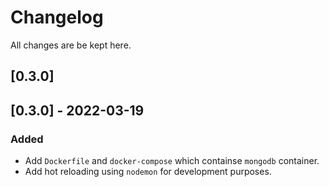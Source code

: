 # Changelog

All changes are be kept here.

## [0.3.0]

## [0.3.0] - 2022-03-19

### Added

- Add `Dockerfile` and `docker-compose` which containse `mongodb` container.
- Add hot reloading using `nodemon` for development purposes.
